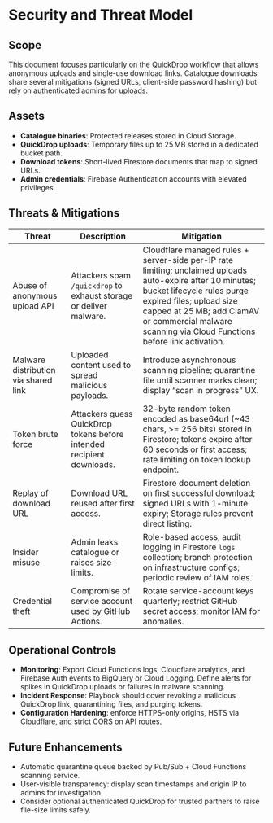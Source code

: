 # Security and Threat Model

## Scope

This document focuses particularly on the QuickDrop workflow that allows anonymous uploads and single-use download links. Catalogue downloads share several mitigations (signed URLs, client-side password hashing) but rely on authenticated admins for uploads.

## Assets

- **Catalogue binaries**: Protected releases stored in Cloud Storage.
- **QuickDrop uploads**: Temporary files up to 25 MB stored in a dedicated bucket path.
- **Download tokens**: Short-lived Firestore documents that map to signed URLs.
- **Admin credentials**: Firebase Authentication accounts with elevated privileges.

## Threats & Mitigations

| Threat | Description | Mitigation |
| --- | --- | --- |
| Abuse of anonymous upload API | Attackers spam `/quickdrop` to exhaust storage or deliver malware. | Cloudflare managed rules + server-side per-IP rate limiting; unclaimed uploads auto-expire after 10 minutes; bucket lifecycle rules purge expired files; upload size capped at 25 MB; add ClamAV or commercial malware scanning via Cloud Functions before link activation. |
| Malware distribution via shared link | Uploaded content used to spread malicious payloads. | Introduce asynchronous scanning pipeline; quarantine file until scanner marks clean; display “scan in progress” UX. |
| Token brute force | Attackers guess QuickDrop tokens before intended recipient downloads. | 32-byte random token encoded as base64url (~43 chars, >= 256 bits) stored in Firestore; tokens expire after 60 seconds or first access; rate limiting on token lookup endpoint. |
| Replay of download URL | Download URL reused after first access. | Firestore document deletion on first successful download; signed URLs with 1-minute expiry; Storage rules prevent direct listing. |
| Insider misuse | Admin leaks catalogue or raises size limits. | Role-based access, audit logging in Firestore `logs` collection; branch protection on infrastructure configs; periodic review of IAM roles. |
| Credential theft | Compromise of service account used by GitHub Actions. | Rotate service-account keys quarterly; restrict GitHub secret access; monitor IAM for anomalies. |

## Operational Controls

- **Monitoring**: Export Cloud Functions logs, Cloudflare analytics, and Firebase Auth events to BigQuery or Cloud Logging. Define alerts for spikes in QuickDrop uploads or failures in malware scanning.
- **Incident Response**: Playbook should cover revoking a malicious QuickDrop link, quarantining files, and purging tokens.
- **Configuration Hardening**: enforce HTTPS-only origins, HSTS via Cloudflare, and strict CORS on API routes.

## Future Enhancements

- Automatic quarantine queue backed by Pub/Sub + Cloud Functions scanning service.
- User-visible transparency: display scan timestamps and origin IP to admins for investigation.
- Consider optional authenticated QuickDrop for trusted partners to raise file-size limits safely.
